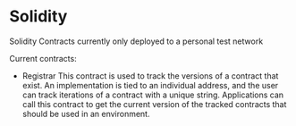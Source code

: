 # Solidity
Solidity Contracts currently only deployed to a personal test network

Current contracts:
- Registrar
	This contract is used to track the versions of a contract that exist. An implementation is tied to an individual address, and the user can track iterations of a contract with a unique string. Applications can call this contract to get the current version of the tracked contracts that should be used in an environment. 
